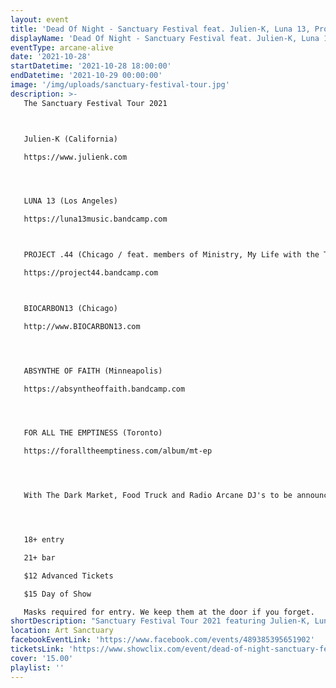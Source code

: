 ```yaml
---
layout: event
title: 'Dead Of Night - Sanctuary Festival feat. Julien-K, Luna 13, Project .44, The Dark Market & More!'
displayName: 'Dead Of Night - Sanctuary Festival feat. Julien-K, Luna 13, Project .44, The Dark Market & More!'
eventType: arcane-alive
date: '2021-10-28'
startDatetime: '2021-10-28 18:00:00'
endDatetime: '2021-10-29 00:00:00'
image: '/img/uploads/sanctuary-festival-tour.jpg'
description: >-
   The Sanctuary Festival Tour 2021



   Julien-K (California)

   https://www.julienk.com




   LUNA 13 (Los Angeles)

   https://luna13music.bandcamp.com



   PROJECT .44 (Chicago / feat. members of Ministry, My Life with the Thrill Kill Kult, Pigface)

   https://project44.bandcamp.com



   BIOCARBON13 (Chicago)

   http://www.BIOCARBON13.com




   ABSYNTHE OF FAITH (Minneapolis)

   https://absyntheoffaith.bandcamp.com




   FOR ALL THE EMPTINESS (Toronto)

   https://foralltheemptiness.com/album/mt-ep




   With The Dark Market, Food Truck and Radio Arcane DJ's to be announced soon.




   18+ entry

   21+ bar

   $12 Advanced Tickets

   $15 Day of Show

   Masks required for entry. We keep them at the door if you forget.
shortDescription: "Sanctuary Festival Tour 2021 featuring Julien-K, Luna 13, Project .44, The Dark Market & More!"
location: Art Sanctuary
facebookEventLink: 'https://www.facebook.com/events/489385395651902'
ticketsLink: 'https://www.showclix.com/event/dead-of-night-sanctuary-festival'
cover: '15.00'
playlist: ''
---
```

